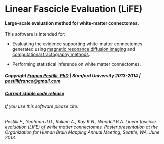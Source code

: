 # Linear Fascicle Evaluation (LiFE)

#### Large-scale evaluation method for white-matter connectomes.

This software is intended for:

* Evaluating the evidence supporting white-matter connectomes generated using [magnetic resonance diffusion imaging](http://en.wikipedia.org/wiki/Diffusion_MRI) and [computational tractography methods](http://en.wikipedia.org/wiki/Tractography).

* Performing statistical inference on white matter connectomes.

##### Copyright [Franco Pestilli, PhD](francopestilli.com) | Stanford University 2013-2014 | pestillifranco@gmail.com

##### [Current stable code release](https://github.com/vistalab/life/releases/tag/v0.1.1)

###### If you use this software please cite:

###### Pestilli F., Yeatman J.D., Rokem A., Kay K.N., Wandell B.A. Linear fascicle evaluation (LIFE) of white matter connectomes. Poster presentation at the Organization for Human Brain Mapping Annual Meeting, Seattle, WA, June 2013.
